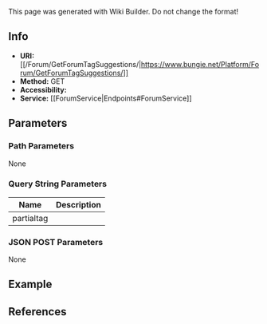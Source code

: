 <span class="wiki-builder">This page was generated with Wiki Builder. Do not change the format!</span>

## Info

* **URI:** [[/Forum/GetForumTagSuggestions/|https://www.bungie.net/Platform/Forum/GetForumTagSuggestions/]]
* **Method:** GET
* **Accessibility:** 
* **Service:** [[ForumService|Endpoints#ForumService]]

## Parameters
### Path Parameters
None

### Query String Parameters
Name | Description
---- | -----------
partialtag | 

### JSON POST Parameters
None

## Example


## References
